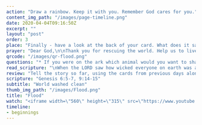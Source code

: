 ```yaml
---
action: "Draw a rainbow. Keep it with you. Remember God cares for you."
content_img_path: "/images/page-timeline.png"
date: 2020-04-04T09:16:50Z
excerpt: ""
layout: "post"
order: 3
place: "Finally - have a look at the back of your card. What does it say? You can now place your card onto your story line."
prayer: "Dear God,\n\nThank you for rescuing the world. Help us to live as your friends. Thank you that you promise to take care of us.\n\nAmen"
qrcode: "/images/qr-flood.png"
questions: "* If you were on the ark which animal would you want to share a bedroom with?\n* Why did God choose to flood the world?\n\n**Noah was God’s friend and he pleased God.**\n\n* Why did God ask Noah to build an ark?\n* What did Noah’s friends think of his building a boat?\n* When have you ever felt different or weird because you follow God?\n\n**The world was washed clean through the flood and Noah’s family was rescued in the ark.**\n\n* What does the rainbow mean for Noah and us?\n\n**As God’s friends he promises to rescue us and take care of us.**\n\n* How does that make you feel?"
read_scripture: "\nWhen the LORD saw how wicked everyone on earth was and how evil their thoughts were all the time, he was sorry that he had ever made them and put them on the earth.   He was so filled with regret that he said, “I will wipe out these people I have created, and also the animals and the birds, because I am sorry that I made any of them.”\nWhenever I cover the sky with clouds and the rainbow appears, I will remember my promise to you and to all the animals that a flood will never again destroy all living beings. \n"
review: "Tell the story so far, using the cards from previous days along the storyline.\n\nHave a look at from of your next card. What is the picture about and what do the words say?"
scripture: "Genesis 6:5-7, 9:14-15"
subtitle: "World washed clean"
thumb_img_path: "/images/Flood.png"
title: "Flood"
watch: "<iframe width=\"560\" height=\"315\" src=\"https://www.youtube.com/embed/4yzN0fUxjkQ\" frameborder=\"0\" allow=\"accelerometer; autoplay; encrypted-media; gyroscope; picture-in-picture\" allowfullscreen></iframe>"
timeline:
- beginnings
---
```

